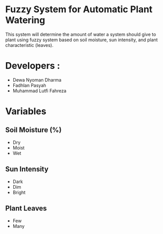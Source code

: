 # Fuzzy System for Automatic Plant Watering
This system will determine the amount of water a system should give to plant using fuzzy system based on soil moisture, sun intensity, and plant characteristic (leaves).
# Developers :
- Dewa Nyoman Dharma
- Fadhlan Pasyah
- Muhammad Lutfi Fahreza
# Variables
## Soil Moisture (%)
- Dry
- Moist
- Wet
## Sun Intensity 
- Dark
- Dim
- Bright
## Plant Leaves
- Few
- Many